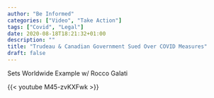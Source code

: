 ```yaml
---
author: "Be Informed"
categories: ["Video", "Take Action"]
tags: ["Covid", "Legal"]
date: 2020-08-18T18:21:32+01:00
description: ""
title: "Trudeau & Canadian Government Sued Over COVID Measures"
draft: false
---
```


Sets Worldwide Example w/ Rocco Galati

{{< youtube M45-zvKXFwk >}}